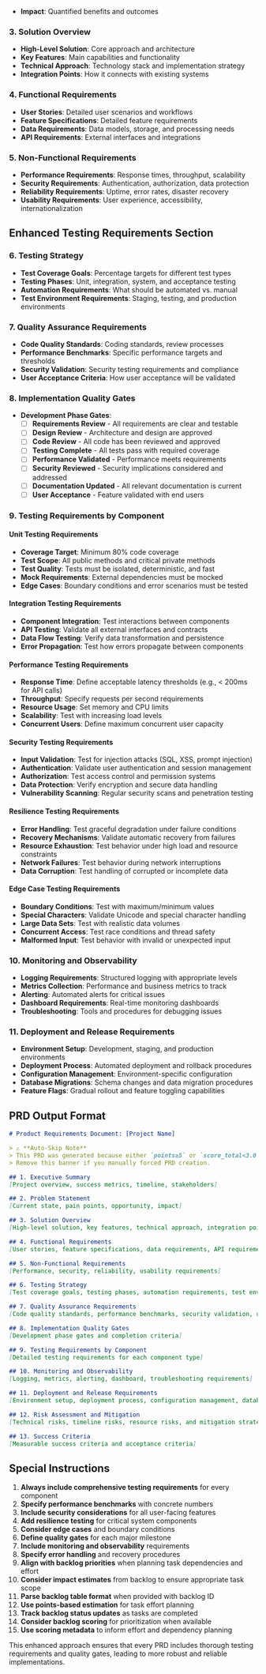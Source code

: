 <!-- CONTEXT_REFERENCE: 400_context-priority-guide.md -->
<!-- MODULE_REFERENCE: 400_deployment-environment-guide_environment_setup.md -->
<!-- MODULE_REFERENCE: 400_migration-upgrade-guide_ai_model_upgrade_procedures.md -->
<!-- MODULE_REFERENCE: 400_migration-upgrade-guide_database_migration_procedures.md -->

- **Impact**: Quantified benefits and outcomes

### **3. Solution Overview**
- **High-Level Solution**: Core approach and architecture
- **Key Features**: Main capabilities and functionality
- **Technical Approach**: Technology stack and implementation strategy
- **Integration Points**: How it connects with existing systems

### **4. Functional Requirements**
- **User Stories**: Detailed user scenarios and workflows
- **Feature Specifications**: Detailed feature requirements
- **Data Requirements**: Data models, storage, and processing needs
- **API Requirements**: External interfaces and integrations

### **5. Non-Functional Requirements**
- **Performance Requirements**: Response times, throughput, scalability
- **Security Requirements**: Authentication, authorization, data protection
- **Reliability Requirements**: Uptime, error rates, disaster recovery
- **Usability Requirements**: User experience, accessibility, internationalization

## **Enhanced Testing Requirements Section**

### **6. Testing Strategy**
- **Test Coverage Goals**: Percentage targets for different test types
- **Testing Phases**: Unit, integration, system, and acceptance testing
- **Automation Requirements**: What should be automated vs. manual
- **Test Environment Requirements**: Staging, testing, and production environments

### **7. Quality Assurance Requirements**
- **Code Quality Standards**: Coding standards, review processes
- **Performance Benchmarks**: Specific performance targets and thresholds
- **Security Validation**: Security testing requirements and compliance
- **User Acceptance Criteria**: How user acceptance will be validated

### **8. Implementation Quality Gates**
- **Development Phase Gates**:
  - [ ] **Requirements Review** - All requirements are clear and testable
  - [ ] **Design Review** - Architecture and design are approved
  - [ ] **Code Review** - All code has been reviewed and approved
  - [ ] **Testing Complete** - All tests pass with required coverage
  - [ ] **Performance Validated** - Performance meets requirements
  - [ ] **Security Reviewed** - Security implications considered and addressed
  - [ ] **Documentation Updated** - All relevant documentation is current
  - [ ] **User Acceptance** - Feature validated with end users

### **9. Testing Requirements by Component**

#### **Unit Testing Requirements**
- **Coverage Target**: Minimum 80% code coverage
- **Test Scope**: All public methods and critical private methods
- **Test Quality**: Tests must be isolated, deterministic, and fast
- **Mock Requirements**: External dependencies must be mocked
- **Edge Cases**: Boundary conditions and error scenarios must be tested

#### **Integration Testing Requirements**
- **Component Integration**: Test interactions between components
- **API Testing**: Validate all external interfaces and contracts
- **Data Flow Testing**: Verify data transformation and persistence
- **Error Propagation**: Test how errors propagate between components

#### **Performance Testing Requirements**
- **Response Time**: Define acceptable latency thresholds (e.g., < 200ms for API calls)
- **Throughput**: Specify requests per second requirements
- **Resource Usage**: Set memory and CPU limits
- **Scalability**: Test with increasing load levels
- **Concurrent Users**: Define maximum concurrent user capacity

#### **Security Testing Requirements**
- **Input Validation**: Test for injection attacks (SQL, XSS, prompt injection)
- **Authentication**: Validate user authentication and session management
- **Authorization**: Test access control and permission systems
- **Data Protection**: Verify encryption and secure data handling
- **Vulnerability Scanning**: Regular security scans and penetration testing

#### **Resilience Testing Requirements**
- **Error Handling**: Test graceful degradation under failure conditions
- **Recovery Mechanisms**: Validate automatic recovery from failures
- **Resource Exhaustion**: Test behavior under high load and resource constraints
- **Network Failures**: Test behavior during network interruptions
- **Data Corruption**: Test handling of corrupted or incomplete data

#### **Edge Case Testing Requirements**
- **Boundary Conditions**: Test with maximum/minimum values
- **Special Characters**: Validate Unicode and special character handling
- **Large Data Sets**: Test with realistic data volumes
- **Concurrent Access**: Test race conditions and thread safety
- **Malformed Input**: Test behavior with invalid or unexpected input

### **10. Monitoring and Observability**
- **Logging Requirements**: Structured logging with appropriate levels
- **Metrics Collection**: Performance and business metrics to track
- **Alerting**: Automated alerts for critical issues
- **Dashboard Requirements**: Real-time monitoring dashboards
- **Troubleshooting**: Tools and procedures for debugging issues

### **11. Deployment and Release Requirements**
- **Environment Setup**: Development, staging, and production environments
- **Deployment Process**: Automated deployment and rollback procedures
- **Configuration Management**: Environment-specific configuration
- **Database Migrations**: Schema changes and data migration procedures
- **Feature Flags**: Gradual rollout and feature toggling capabilities

## **PRD Output Format**

```markdown
# Product Requirements Document: [Project Name]

> ⚠️ **Auto-Skip Note**  
> This PRD was generated because either `points≥5` or `score_total<3.0`.  
> Remove this banner if you manually forced PRD creation.

## 1. Executive Summary
[Project overview, success metrics, timeline, stakeholders]

## 2. Problem Statement
[Current state, pain points, opportunity, impact]

## 3. Solution Overview
[High-level solution, key features, technical approach, integration points]

## 4. Functional Requirements
[User stories, feature specifications, data requirements, API requirements]

## 5. Non-Functional Requirements
[Performance, security, reliability, usability requirements]

## 6. Testing Strategy
[Test coverage goals, testing phases, automation requirements, test environments]

## 7. Quality Assurance Requirements
[Code quality standards, performance benchmarks, security validation, user acceptance criteria]

## 8. Implementation Quality Gates
[Development phase gates and completion criteria]

## 9. Testing Requirements by Component
[Detailed testing requirements for each component type]

## 10. Monitoring and Observability
[Logging, metrics, alerting, dashboard, troubleshooting requirements]

## 11. Deployment and Release Requirements
[Environment setup, deployment process, configuration management, database migrations, feature flags]

## 12. Risk Assessment and Mitigation
[Technical risks, timeline risks, resource risks, and mitigation strategies]

## 13. Success Criteria
[Measurable success criteria and acceptance criteria]
```

## **Special Instructions**

1. **Always include comprehensive testing requirements** for every component
2. **Specify performance benchmarks** with concrete numbers
3. **Include security considerations** for all user-facing features
4. **Add resilience testing** for critical system components
5. **Consider edge cases** and boundary conditions
6. **Define quality gates** for each major milestone
7. **Include monitoring and observability** requirements
8. **Specify error handling** and recovery procedures
9. **Align with backlog priorities** when planning task dependencies and effort
10. **Consider impact estimates** from backlog to ensure appropriate task scope
11. **Parse backlog table format** when provided with backlog ID
12. **Use points-based estimation** for task effort planning
13. **Track backlog status updates** as tasks are completed
14. **Consider backlog scoring** for prioritization when available
15. **Use scoring metadata** to inform effort and dependency planning

This enhanced approach ensures that every PRD includes thorough testing requirements and quality gates, leading to more robust and reliable implementations.